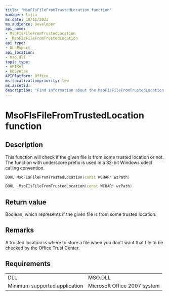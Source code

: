 ```yaml
---
title: "MsoFIsFileFromTrustedLocation function" 
manager: lijia
ms.date: 10/11/2023
ms.audience: Developer
api_name:
- MsoFIsFileFromTrustedLocation
- _MsoFIsFileFromTrustedLocation
api_type:
- DLLExport
api_location:
- mso.dll
topic_type:
- APIRef
- kbSyntax
APIPlatform: Office
ms.localizationpriority: low
ms.assetid: 
description: "Find information about the MsoFIsFileFromTrustedLocation function."
---
```


# MsoFIsFileFromTrustedLocation function

## Description

This function will check if the given file is from some trusted location or not. The function with underscore prefix is used in a 32-bit Windows cdecl calling convention.

```CPP
BOOL MsoFIsFileFromTrustedLocation(const WCHAR* wzPath) 

```

```CPP
BOOL _MsoFIsFileFromTrustedLocation(const WCHAR* wzPath) 

```

## Return value

Boolean, which represents if the given file is from some trusted location.

## Remarks

A trusted location is where to store a file when you don’t want that file to be checked by the Office Trust Center.

## Requirements

|  |  |
|---------------------------------|--------------------------------|
|DLL                              |MSO.DLL                         |
|Minimum supported application    |Microsoft Office 2007 system    |
